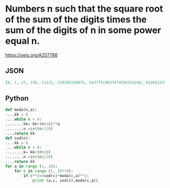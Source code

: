 # Numbers n such that the square root of the sum of the digits times the sum of the digits of n in some power equal n\.
https://oeis.org/A257786
## JSON
```JSON
[0, 1, 27, 376, 13131, 234595324075, 54377519037479592374299, 8326623359858152426050700, 1513868951125582592290131113769528]
```
## Python
```Python
def moda(n,a):
....kk = 0
....while n > 0:
........kk= kk+(n%10)**a
........n =int(n//10)
....return kk
def sod(n):
....kk = 0
....while n > 0:
........k= kk+(n%10)
........n =int(n//10)
....return kk
for a in range (1, 10):
    for c in range (1, 10**8):
        if c**2==sod(c)*moda(c,a)**2:
            print (a,c, sod(c),moda(c,a))
```
